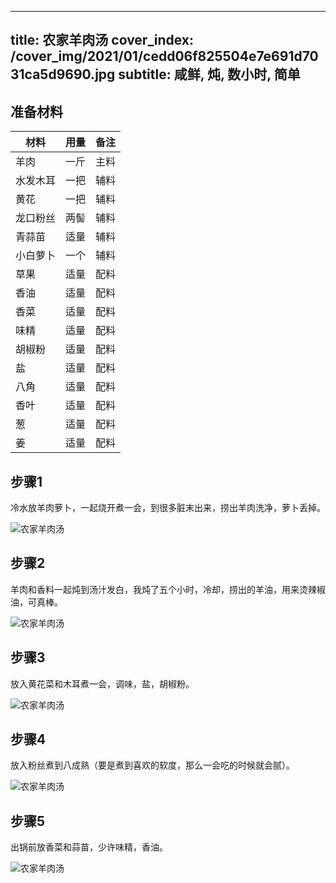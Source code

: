 
---
title: 农家羊肉汤
cover_index: /cover_img/2021/01/cedd06f825504e7e691d7031ca5d9690.jpg
subtitle: 咸鲜, 炖, 数小时, 简单
---

## 准备材料

| 材料     | 用量 | 备注|
| ------- | ----- | --- |
| 羊肉 | 一斤| 主料 |
| 水发木耳 | 一把| 辅料 |
| 黄花 | 一把| 辅料 |
| 龙口粉丝 | 两髻| 辅料 |
| 青蒜苗 | 适量| 辅料 |
| 小白萝卜 | 一个| 辅料 |
| 草果 | 适量| 配料 |
| 香油 | 适量| 配料 |
| 香菜 | 适量| 配料 |
| 味精 | 适量| 配料 |
| 胡椒粉 | 适量| 配料 |
| 盐 | 适量| 配料 |
| 八角 | 适量| 配料 |
| 香叶 | 适量| 配料 |
| 葱 | 适量| 配料 |
| 姜 | 适量| 配料 |

## 步骤1

冷水放羊肉萝卜，一起烧开煮一会，到很多脏末出来，捞出羊肉洗净，萝卜丢掉。

![农家羊肉汤](https://i8.meishichina.com/attachment/recipe/201010/201010221054254.JPG?x-oss-process=style/p320) 

## 步骤2

羊肉和香料一起炖到汤汁发白，我炖了五个小时，冷却，捞出的羊油，用来烫辣椒油，可真棒。

![农家羊肉汤](https://i8.meishichina.com/attachment/recipe/201010/201010221055045.JPG?x-oss-process=style/p320) 

## 步骤3

放入黄花菜和木耳煮一会，调味，盐，胡椒粉。

![农家羊肉汤](https://i8.meishichina.com/attachment/recipe/201010/201010221055198.JPG?x-oss-process=style/p320) 

## 步骤4

放入粉丝煮到八成熟（要是煮到喜欢的软度，那么一会吃的时候就会腻）。

![农家羊肉汤](https://i8.meishichina.com/attachment/recipe/201010/201010221055375.JPG?x-oss-process=style/p320) 

## 步骤5

出锅前放香菜和蒜苗，少许味精，香油。

![农家羊肉汤](https://i8.meishichina.com/attachment/recipe/201010/201010221056021.JPG?x-oss-process=style/p320) 

